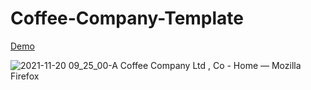 # Coffee-Company-Template
[Demo](https://candy-foregoing-bait.glitch.me/index.html)

![2021-11-20 09_25_00-A Coffee Company Ltd , Co - Home — Mozilla Firefox](https://user-images.githubusercontent.com/9379521/142735633-8c9ddbae-9046-4c2e-b2a2-59095ebf69c2.png)
